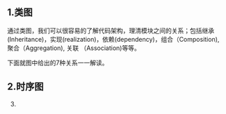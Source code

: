 ## 1.类图

通过类图，我们可以很容易的了解代码架构，理清模块之间的关系；包括继承(Inheritance)，实现(realization)，依赖(dependency)，组合（Composition), 聚合（Aggregation), 关联 （Association)等等。

下面就图中给出的7种关系一一解读。

## 2.时序图

3.